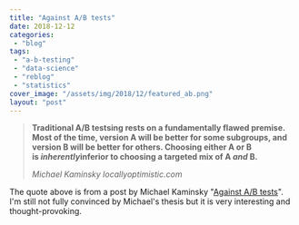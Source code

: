 ```yaml
---
title: "Against A/B tests"
date: 2018-12-12
categories: 
 - "blog"
tags: 
 - "a-b-testing"
 - "data-science"
 - "reblog"
 - "statistics"
cover_image: "/assets/img/2018/12/featured_ab.png"
layout: "post"
---
```


<!-- wp:quote -->
> **Traditional A/B testsing rests on a fundamentally flawed premise. Most of the time, version A will be better for some subgroups, and version B will be better for others. Choosing either A or B is *inherently*inferior to choosing a targeted mix of A *and* B.**
> 
> <cite>Michael Kaminsky locallyoptimistic.com</cite>

<!-- /wp:quote -->

<!-- wp:paragraph -->
The quote above is from a post by Michael Kaminsky "[Against A/B tests](https://www.locallyoptimistic.com/post/against-ab-tests/?utm_campaign=The%20Data%20Science%20Roundup&utm_medium=email&utm_source=Revue%20newsletter)". I'm still not fully convinced by Michael's thesis but it is very interesting and thought-provoking. 


<!-- /wp:paragraph -->
